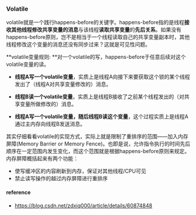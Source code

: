 ### Volatile

volatile就是一个践行happens-before的关键字。happens-before指的是线程**接收其他线程修改共享变量的消息**与该线程**读取共享变量**的**先后关系**。如果没有happens-before原则，岂不是相当于一个线程读取自己的共享变量副本时，其他线程修改这个变量的消息还没有同步过来？这就是可见性问题。

**volatile变量规则: **对一个volatile的写，happens-before于任意后续对这个volatile变量的读。

* **线程A写一个volatile变量**，实质上是线程A向接下来要获取这个锁的某个线程发出了（线程A对共享变量修改的）消息。

* **线程B读一个volatile变量**，实质上是线程B接收了之前某个线程发出的（对共享变量所做修改的）消息。

* **线程A写一个volatile变量，随后线程B读这个变量**，这个过程实质上是线程A通过主内存向线程B发送消息。

其实仔细看看volatile的实现方式，实际上就是限制了重排序的范围——加入内存屏障\(Memory Barrier or Memory Fence\)。也即是说，允许指令执行的时间先后顺序在一定范围内发生变化，而这个范围就是根据happens-before原则来规定。内存屏障概括起来有两个功能：

* 使写缓冲区的内容刷新到内存，保证对其他线程/CPU可见
* 禁止读写操作的越过内存屏障进行重排序













#### reference 

* https://blog.csdn.net/zdxiq000/article/details/60874848 



